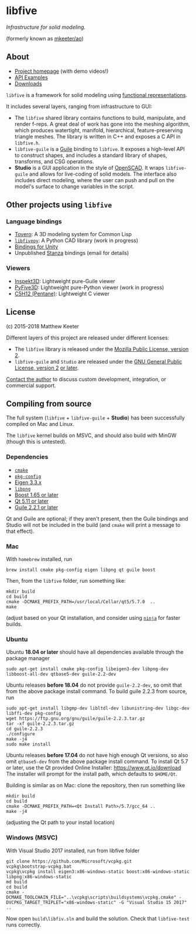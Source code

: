 # libfive
*Infrastructure for solid modeling.*

(formerly known as [mkeeter/ao](https://github.com/mkeeter/ao))

## About
- [Project homepage](https://libfive.com) (with demo videos!)
- [API Examples](https://libfive.com/examples)
- [Downloads](https://libfive.com/download)

`libfive` is a framework for solid modeling using
[functional representations](https://en.wikipedia.org/wiki/Function_representation).

It includes several layers, ranging from infrastructure to GUI:

- The `libfive` shared library contains functions to build, manipulate, and render f-reps.
A great deal of work has gone into the meshing algorithm,
which produces watertight, manifold,
hierarchical, feature-preserving triangle meshes.
The library is written in C++ and exposes a C API in `libfive.h`.
- `libfive-guile` is a [Guile](https://www.gnu.org/software/guile/)
binding to `libfive`.
It exposes a high-level API to construct shapes,
and includes a standard library
of shapes, transforms, and CSG operations.
- **Studio** is a GUI application in the style of
[OpenSCAD](http://www.openscad.org/).
It wraps `libfive-guile` and allows for live-coding of solid models.
The interface also includes direct modeling,
where the user can push and pull on the model's surface
to change variables in the script.

## Other projects using `libfive`
### Language bindings
- [Tovero](https://common-lisp.net/project/tovero/): A 3D modeling system for Common Lisp
- [`libfivepy`](https://gitlab.com/rcmz0/libfivepy): A Python CAD library (work in progress)
- [Bindings for Unity](https://github.com/zalo/libfive-unity)
- Unpublished [Stanza](http://lbstanza.org/) bindings (email for details)

### Viewers
- [Inspekt3D](https://gitlab.com/kavalogic-inc/inspekt3d): Lightweight pure-Guile viewer
- [PyFive3D](https://gitlab.com/kavalogic-inc/pyfive3d): Lightweight pure-Python viewer (work in progress)
- [C5H12 (Pentane)](https://gitlab.com/kavalogic-inc/C5H12): Lightweight C viewer

## License
(c) 2015-2018 Matthew Keeter

Different layers of this project are released under different licenses:
- The `libfive` library is released under the
  [Mozilla Public License, version 2](https://www.mozilla.org/en-US/MPL/2.0/).
- `libfive-guile` and `Studio` are released under the
  [GNU General Public License, version 2](https://www.gnu.org/licenses/old-licenses/gpl-2.0-standalone.html)
  [or later](https://www.gnu.org/licenses/gpl-3.0-standalone.html).

[Contact the author](matt.j.keeter@gmail.com)
to discuss custom development, integration,
or commercial support.

## Compiling from source
The full system (`libfive` + `libfive-guile` + **Studio**)
has been successfully compiled on Mac and Linux.

The `libfive` kernel builds on MSVC,
and should also build with MinGW (though this is untested).

### Dependencies
- [`cmake`](https://cmake.org/)
- [`pkg-config`](https://www.freedesktop.org/wiki/Software/pkg-config/)
- [Eigen 3.3.x](http://eigen.tuxfamily.org/index.php?title=Main_Page)
- [`libpng`](http://www.libpng.org/pub/png/libpng.html)
- [Boost 1.65 or later](https://www.boost.org)
- [Qt 5.11 or later](https://www.qt.io)
- [Guile 2.2.1 or later](https://www.gnu.org/software/guile/)

Qt and Guile are optional; if they aren't present, then
the Guile bindings and Studio will not be included in the build
(and `cmake` will print a message to that effect).

### Mac
With `homebrew` installed, run
```
brew install cmake pkg-config eigen libpng qt guile boost
```

Then, from the `libfive` folder, run something like:
```
mkdir build
cd build
cmake -DCMAKE_PREFIX_PATH=/usr/local/Cellar/qt5/5.7.0  ..
make
```
(adjust based on your Qt installation,
and consider using [`ninja`](https://ninja-build.org/) for faster builds.


### Ubuntu

Ubuntu __18.04 or later__ should have all dependencies available through the package manager
```
sudo apt-get install cmake pkg-config libeigen3-dev libpng-dev libboost-all-dev qtbase5-dev guile-2.2-dev 
```

Ubuntu releases __before 18.04__ do not provide `guile-2.2-dev`, so omit that from the above package install command.
To build guile 2.2.3 from source, run
```
sudo apt-get install libgmp-dev libltdl-dev libunistring-dev libgc-dev libffi-dev pkg-config
wget https://ftp.gnu.org/gnu/guile/guile-2.2.3.tar.gz 
tar -xf guile-2.2.3.tar.gz
cd guile-2.2.3
./configure
make -j4
sudo make install
```

Ubuntu releases __before 17.04__ do not have high enough Qt versions, so also omit `qtbase5-dev` from the above package install command.
To install Qt 5.7 or later, use the Qt provided Online Installer: https://www.qt.io/download
The installer will prompt for the install path, which defaults to `$HOME/Qt`.

Building is similar as on Mac: clone the repository, then run something like
```
mkdir build
cd build
cmake -DCMAKE_PREFIX_PATH=<Qt Install Path>/5.7/gcc_64 ..
make -j4
```
(adjusting the Qt path to your install location)

### Windows (MSVC)
With Visual Studio 2017 installed, run from libfive folder
```
git clone https://github.com/Microsoft/vcpkg.git
vcpkg\bootstrap-vcpkg.bat
vcpkg\vcpkg install eigen3:x86-windows-static boost:x86-windows-static libpng:x86-windows-static
md build
cd build
cmake -DCMAKE_TOOLCHAIN_FILE="..\vcpkg\scripts\buildsystems\vcpkg.cmake" -DVCPKG_TARGET_TRIPLET="x86-windows-static" -G "Visual Studio 15 2017" ..
```
Now open `build\libfiv.sln` and build the solution. Check that `libfive-test` runs correctly.
